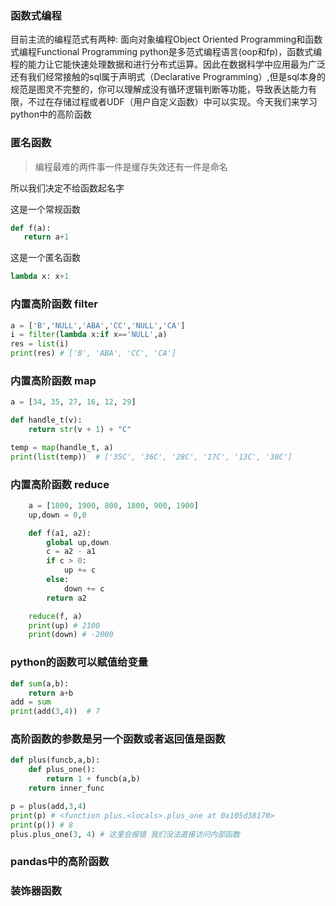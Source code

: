 ### 函数式编程
目前主流的编程范式有两种: 面向对象编程Object Oriented Programming和函数式编程Functional Programming
python是多范式编程语言(oop和fp)，函数式编程的能力让它能快速处理数据和进行分布式运算。因此在数据科学中应用最为广泛
还有我们经常接触的sql属于声明式（Declarative Programming）,但是sql本身的规范是图灵不完整的，你可以理解成没有循环逻辑判断等功能，导致表达能力有限，不过在存储过程或者UDF（用户自定义函数）中可以实现。今天我们来学习python中的高阶函数

### 匿名函数
>编程最难的两件事一件是缓存失效还有一件是命名

所以我们决定不给函数起名字

这是一个常规函数
``` python
def f(a):
   return a+1 
```

这是一个匿名函数
``` python
lambda x: x+1
```

### 内置高阶函数 filter 
``` python
a = ['B','NULL','ABA','CC','NULL','CA']
i = filter(lambda x:if x=='NULL',a)
res = list(i)
print(res) # ['B', 'ABA', 'CC', 'CA']
```

### 内置高阶函数 map 
``` python
a = [34, 35, 27, 16, 12, 29]

def handle_t(v):
    return str(v + 1) + "C"

temp = map(handle_t, a)
print(list(temp))  # ['35C', '36C', '28C', '17C', '13C', '30C']

```

### 内置高阶函数 reduce 
``` python
    a = [1800, 1900, 800, 1800, 900, 1900]
    up,down = 0,0

    def f(a1, a2):
        global up,down
        c = a2 - a1
        if c > 0:
            up += c
        else:
            down += c
        return a2

    reduce(f, a)
    print(up) # 2100
    print(down) # -2000
```

### python的函数可以赋值给变量

``` python
def sum(a,b):
    return a+b
add = sum
print(add(3,4))  # 7
```

### 高阶函数的参数是另一个函数或者返回值是函数
``` python
def plus(funcb,a,b):
    def plus_one():
        return 1 + funcb(a,b)
    return inner_func

p = plus(add,3,4)
print(p) # <function plus.<locals>.plus_one at 0x105d38170>
print(p()) # 8
plus.plus_one(3, 4) # 这里会报错 我们没法直接访问内部函数
```

### pandas中的高阶函数


### 装饰器函数